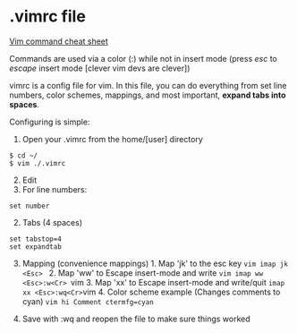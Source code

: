 # .vimrc file

[Vim command cheat sheet](http://vim.rtorr.com/)

Commands are used via a color (:) while not in insert mode (press *esc* to *escape* insert mode [clever vim devs are clever])

vimrc is a config file for vim.  In this file, you can do everything from set line numbers, color schemes, mappings, and most important, **expand tabs into spaces**.

Configuring is simple:

1. Open your .vimrc from the home/[user] directory

```
$ cd ~/
$ vim ./.vimrc
```

2. Edit
  1. For line numbers:
  ```vim
  set number
  ```

  2. Tabs (4 spaces)
  ```vim
  set tabstop=4
  set expandtab
  ```

  3. Mapping (convenience mappings)
  	1. Map 'jk' to the esc key
  	```vim
  	imap jk <Esc>
  	```
  	2. Map 'ww' to Escape insert-mode and write
  	```vim
  	imap ww <Esc>:w<Cr>
  	```vim
  	3. Map 'xx' to Escape insert-mode and write/quit
  	```
  	imap xx <Esc>:wq<Cr>
  	```vim
  	4. Color scheme example (Changes comments to cyan)
  	```vim
  	hi Comment ctermfg=cyan
  	```

3. Save with :wq and reopen the file to make sure things worked

